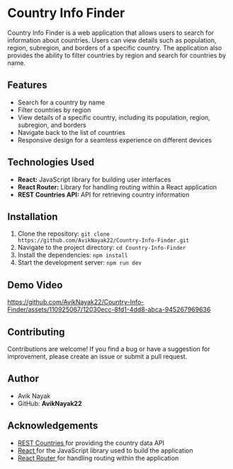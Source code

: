 # Country Info Finder

Country Info Finder is a web application that allows users to search for information about countries. Users can view details such as population, region, subregion, and borders of a specific country. The application also provides the ability to filter countries by region and search for countries by name.

## Features

- Search for a country by name
- Filter countries by region
- View details of a specific country, including its population, region, subregion, and borders
- Navigate back to the list of countries
- Responsive design for a seamless experience on different devices

## Technologies Used

- **React:** JavaScript library for building user interfaces
- **React Router:** Library for handling routing within a React application
- **REST Countries API:** API for retrieving country information

## Installation

1. Clone the repository: `git clone https://github.com/AvikNayak22/Country-Info-Finder.git`
2. Navigate to the project directory: `cd Country-Info-Finder`
3. Install the dependencies: `npm install`
4. Start the development server: `npm run dev`

## Demo Video

https://github.com/AvikNayak22/Country-Info-Finder/assets/110925067/12030ecc-8fd1-4dd8-abca-945267969636


## Contributing
Contributions are welcome! If you find a bug or have a suggestion for improvement, please create an issue or submit a pull request.

## Author
- Avik Nayak
- GitHub: __AvikNayak22__

## Acknowledgements
- <a href="https://restcountries.com/" target="_blank"> REST Countries </a> for providing the country data API
- <a href="https://react.dev/" target="_blank"> React </a> for the JavaScript library used to build the application
- <a href="https://reactrouter.com/en/main" target="_blank"> React Router </a> for handling routing within the application

